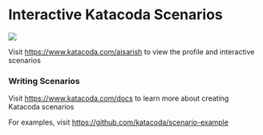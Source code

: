 # Interactive Katacoda Scenarios

[![](http://shields.katacoda.com/katacoda/aisarish/count.svg)](https://www.katacoda.com/aisarish "Get your profile on Katacoda.com")

Visit https://www.katacoda.com/aisarish to view the profile and interactive scenarios

### Writing Scenarios
Visit https://www.katacoda.com/docs to learn more about creating Katacoda scenarios

For examples, visit https://github.com/katacoda/scenario-example

